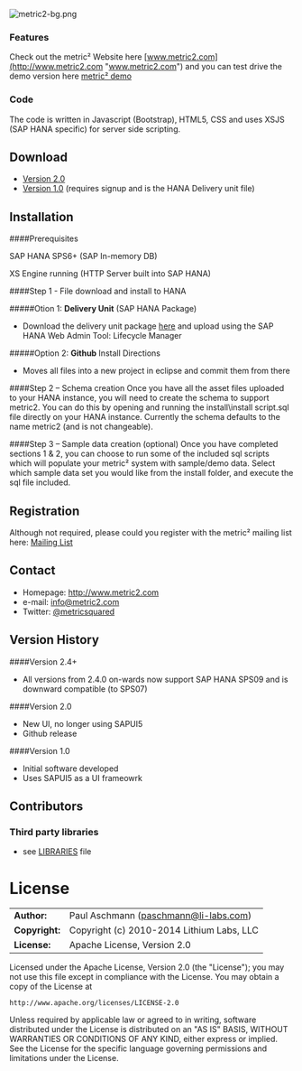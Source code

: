 ![metric2-bg.png](http://www.metric2.com/wp-content/uploads/2014/10/metric2-bg.png)

### Features

Check out the metric² Website here [www.metric2.com](http://www.metric2.com "www.metric2.com") and you can test drive the demo version here [metric² demo](http://metric2.com/#screenshots "http://metric2.com/#screenshots")

### Code

The code is written in Javascript (Bootstrap), HTML5, CSS and uses XSJS (SAP HANA specific) for server side scripting.

## Download
* [Version 2.0](https://github.com/paschmann/metric2/archive/master.zip)
* [Version 1.0](http://www.metric2.com/download.html) (requires signup and is the HANA Delivery unit file)

## Installation

####Prerequisites

SAP HANA SPS6+ (SAP In-memory DB)

XS Engine running (HTTP Server built into SAP HANA)


####Step 1 - File download and install to HANA

#####Otion 1: **Delivery Unit** (SAP HANA Package)

- Download the delivery unit package [here](http://www.metric2.com/download.html) and upload using the SAP HANA Web Admin Tool: Lifecycle Manager

#####Option 2: **Github** Install Directions

- Moves all files into a new project in eclipse and commit them from there

####Step 2 – Schema creation
Once you have all the asset files uploaded to your HANA instance, you will need to create the schema to support metric2. You can do this by opening and running the install\install script.sql file directly on your HANA instance. Currently the schema defaults to the name metric2 (and is not changeable).

####Step 3 – Sample data creation (optional)
Once you have completed sections 1 & 2, you can choose to run some of the included sql scripts which will populate your metric² system with sample/demo data. Select which sample data set you would like from the install folder, and execute the sql file included.


## Registration
Although not required, please could you register with the metric² mailing list here: [Mailing List](http://www.metric2.com/download.html "metric2 mailing list")

## Contact
* Homepage: http://www.metric2.com
* e-mail: info@metric2.com
* Twitter: [@metricsquared](https://twitter.com/metricsquared/ "metricsquared on twitter")


## Version History

####Version 2.4+
* All versions from 2.4.0 on-wards now support SAP HANA SPS09 and is downward compatible (to SPS07)

####Version 2.0
* New UI, no longer using SAPUI5
* Github release

####Version 1.0
* Initial software developed
* Uses SAPUI5 as a UI frameowrk


## Contributors
### Third party libraries
* see [LIBRARIES](https://github.com/paschmann/metric2/blob/master/libraries.md) file

# License

|                      |                                          |                   
|:---------------------|:-----------------------------------------|
| **Author:**          | Paul Aschmann (<paschmann@li-labs.com>)
| **Copyright:**       | Copyright (c) 2010-2014 Lithium Labs, LLC
| **License:**         | Apache License, Version 2.0

Licensed under the Apache License, Version 2.0 (the "License");
you may not use this file except in compliance with the License.
You may obtain a copy of the License at

    http://www.apache.org/licenses/LICENSE-2.0

Unless required by applicable law or agreed to in writing, software
distributed under the License is distributed on an "AS IS" BASIS,
WITHOUT WARRANTIES OR CONDITIONS OF ANY KIND, either express or implied.
See the License for the specific language governing permissions and
limitations under the License.
